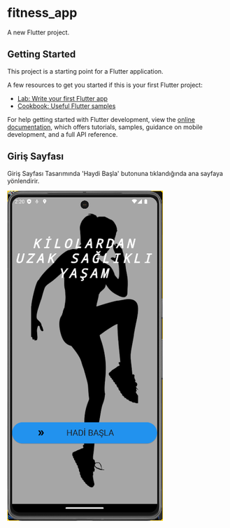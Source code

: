 # fitness_app

A new Flutter project.

## Getting Started

This project is a starting point for a Flutter application.

A few resources to get you started if this is your first Flutter project:

- [Lab: Write your first Flutter app](https://docs.flutter.dev/get-started/codelab)
- [Cookbook: Useful Flutter samples](https://docs.flutter.dev/cookbook)

For help getting started with Flutter development, view the
[online documentation](https://docs.flutter.dev/), which offers tutorials,
samples, guidance on mobile development, and a full API reference.

## Giriş Sayfası
Giriş Sayfası Tasarımında 'Haydi Başla' butonuna tıklandığında ana sayfaya yönlendirir.

![](https://github.com/Pusatthsyn/fitness_app/blob/main/assets/app_screes/Screenshot%202024-01-06%20142010.png)
